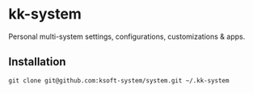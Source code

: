 # kk-system

Personal multi-system settings, configurations, customizations &amp; apps.

## Installation

`git clone git@github.com:ksoft-system/system.git ~/.kk-system`
